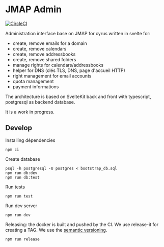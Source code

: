 # JMAP Admin

[![CircleCI](https://dl.circleci.com/status-badge/img/gh/iroco-co/jmap-admin/tree/main.svg?style=svg&circle-token=82ed4175697e4dc50e2df2f13340eaf032a50561)](https://dl.circleci.com/status-badge/redirect/gh/iroco-co/jmap-admin/tree/main)

Administration interface base on JMAP for cyrus written in svelte for:

- create, remove emails for a domain
- create, remove calendars
- create, remove addressbooks
- create, remove shared folders
- manage rights for calendars/addressbooks
- helper for DNS (clés TLS, DNS, page d'accueil HTTP)
- right management for email accounts
- quota management
- payment informations

The architecture is based on SvelteKit back and front with typescript, postgresql as backend database.

It is a work in progress.

## Develop

Installing dépendencies

```shell
npm ci
```

Create database

```shell
psql -h postgresql -U postgres < bootstrap_db.sql
npm run db:dev
npm run db:test
```

Run tests

```shell
npm run test
```

Run dev server

```shell
npm run dev
```

Releasing: the docker is built and pushed by the CI. We use release-it for creating a TAG.
We use the [semantic versioning](https://semver.org/).

```shell
npm run release
```
